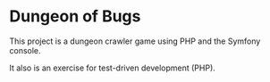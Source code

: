 # Dungeon of Bugs

This project is a dungeon crawler game using PHP and the Symfony console.

It also is an exercise for test-driven development (PHP).
